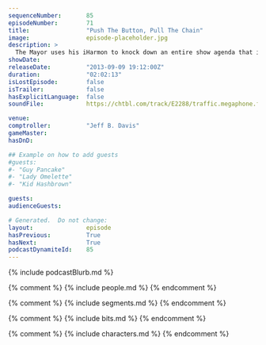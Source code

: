 ```yaml
---
sequenceNumber:       85
episodeNumber:        71
title:                "Push The Button, Pull The Chain"
image:                episode-placeholder.jpg
description: >
  The Mayor uses his iHarmon to knock down an entire show agenda that includes topics like Premium Gas and what Harmontown should do this year for Halloween when Comptroller Jeff Davis says no to his idea for 15 minutes straight. Later, Erin doesn't unde...
showDate:             
releaseDate:          "2013-09-09 19:12:00Z"
duration:             "02:02:13"
isLostEpisode:        false
isTrailer:            false
hasExplicitLanguage:  false
soundFile:            https://chtbl.com/track/E2288/traffic.megaphone.fm/STA3646792805.mp3?updated=1555607950

venue:                
comptroller:          "Jeff B. Davis"
gameMaster:           
hasDnD:               

## Example on how to add guests
#guests:
#- "Guy Pancake"
#- "Lady Omelette"
#- "Kid Hashbrown"

guests:
audienceGuests:

# Generated.  Do not change:
layout:               episode
hasPrevious:          True
hasNext:              True
podcastDynamiteId:    85
---
```


{% include podcastBlurb.md %}

{% comment %}
{% include people.md %}
{% endcomment %}

{% comment %}
{% include segments.md %}
{% endcomment %}

{% comment %}
{% include bits.md %}
{% endcomment %}

{% comment %}
{% include characters.md %}
{% endcomment %}
